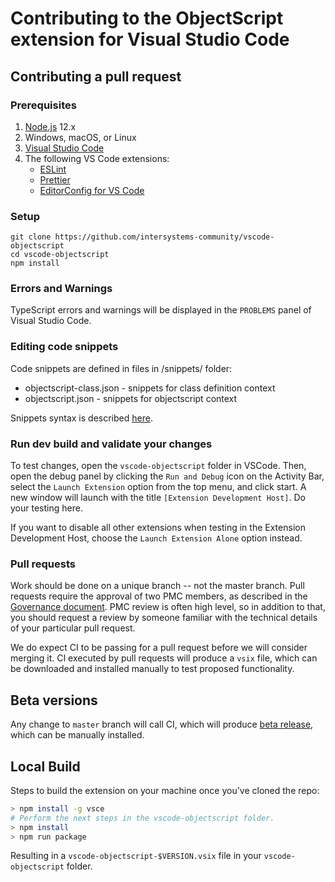 # Contributing to the ObjectScript extension for Visual Studio Code

## Contributing a pull request

### Prerequisites

1. [Node.js](https://nodejs.org/) 12.x
1. Windows, macOS, or Linux
1. [Visual Studio Code](https://code.visualstudio.com/)
1. The following VS Code extensions:
    - [ESLint](https://marketplace.visualstudio.com/items?itemName=dbaeumer.vscode-eslint)
    - [Prettier](https://marketplace.visualstudio.com/items?itemName=esbenp.prettier-vscode)
    - [EditorConfig for VS Code](https://marketplace.visualstudio.com/items?itemName=EditorConfig.EditorConfig)

### Setup

```shell
git clone https://github.com/intersystems-community/vscode-objectscript
cd vscode-objectscript
npm install
```

### Errors and Warnings

TypeScript errors and warnings will be displayed in the `PROBLEMS` panel of Visual Studio Code.

### Editing code snippets

Code snippets are defined in files in /snippets/ folder:

* objectscript-class.json - snippets for class definition context
* objectscript.json - snippets for objectscript context 

Snippets syntax is described [here](https://code.visualstudio.com/docs/editor/userdefinedsnippets). 

### Run dev build and validate your changes

To test changes, open the `vscode-objectscript` folder in VSCode.
Then, open the debug panel by clicking the `Run and Debug` icon on the Activity Bar, select the `Launch Extension`
option from the top menu, and click start. A new window will launch with the title
`[Extension Development Host]`. Do your testing here.

If you want to disable all other extensions when testing in the Extension Development Host, choose the `Launch Extension Alone` option instead.

### Pull requests

Work should be done on a unique branch -- not the master branch. Pull requests require the approval of two PMC members, as described in the [Governance document](GOVERNANCE.md). PMC review is often high level, so in addition to that, you should request a review by someone familiar with the technical details of your particular pull request. 

We do expect CI to be passing for a pull request before we will consider merging it. CI executed by pull requests will produce a `vsix` file, which can be downloaded and installed manually to test proposed functionality.

## Beta versions

Any change to `master` branch will call CI, which will produce [beta release](https://github.com/intersystems-community/vscode-objectscript/releases), which can be manually installed.

## Local Build

Steps to build the extension on your machine once you've cloned the repo:

```bash
> npm install -g vsce
# Perform the next steps in the vscode-objectscript folder.
> npm install
> npm run package
```

Resulting in a `vscode-objectscript-$VERSION.vsix` file in your `vscode-objectscript` folder.
